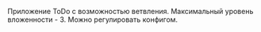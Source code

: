 Приложение ToDo с возможностью ветвления.
Максимальный уровень вложенности - 3. Можно регулировать конфигом.
